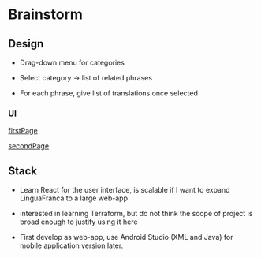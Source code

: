 # Brainstorm

## Design

* Drag-down menu for categories

* Select category -> list of related phrases

* For each phrase, give list of translations once selected

### UI

[firstPage](LFfirstScreenDesign.jpg)

[secondPage](LFsecondScreenDesign.jpg)

## Stack

* Learn React for the user interface, is scalable if I want to expand LinguaFranca to a large web-app

* interested in learning Terraform, but do not think the scope of project is broad enough to justify using it here

* First develop as web-app, use Android Studio (XML and Java) for mobile application version later.